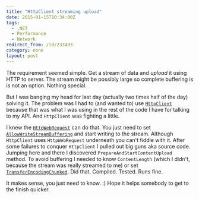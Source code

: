 ```yaml
---
title: "HttpClient streaming upload"
date: 2015-01-15T10:34:00Z
tags:
  - .NET
  - Performance
  - Network
redirect_from: /id/233493
category: none
layout: post
---
```

The requirement seemed simple. Get a stream of data and _upload_ it using HTTP to server. The stream might be possibly large so complete buffering is is not an option. Nothing special. 

But I was banging my head for last day (actually two times half of the day) solving it. The problem was I had to (and wanted to) use [`HttpClient`][1] because that was what I was using in the rest of the code I have for talking to my API. And `HttpClient` was fighting a little.

<!-- excerpt -->

I knew the [`HttpWebRequest`][2] can do that. You just need to set [`AllowWriteStreamBuffering`][3] and start writing to the stream. Although `HttpClient` uses `HttpWebRequest` underneath you can't fiddle with it. After some failures to conquer `HttpClient` I pulled out big guns aka source code. Jumping here and there I discovered `PrepareAndStartContentUpload` method. To avoid buffering I needed to know `ContentLength` (which I didn't, because the stream was really streamed to me) or set [`TransferEncodingChunked`][4]. Did that. Compiled. Tested. Runs fine.

It makes sense, you just need to know. :) Hope it helps somebody to get to the finish quicker.           

[1]: http://msdn.microsoft.com/en-us/library/system.net.http.httpclient%28v=vs.118%29.aspx
[2]: http://msdn.microsoft.com/en-us/library/System.Net.HttpWebRequest(v=vs.110).aspx
[3]: http://msdn.microsoft.com/en-us/library/system.net.httpwebrequest.allowwritestreambuffering(v=vs.110).aspx
[4]: http://msdn.microsoft.com/en-us/library/system.net.http.headers.httprequestheaders%28v=vs.118%29.aspx